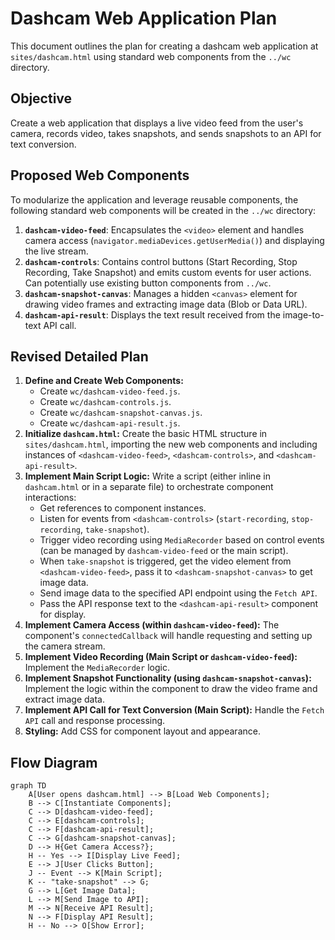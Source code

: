 # Dashcam Web Application Plan

This document outlines the plan for creating a dashcam web application at `sites/dashcam.html` using standard web components from the `../wc` directory.

## Objective

Create a web application that displays a live video feed from the user's camera, records video, takes snapshots, and sends snapshots to an API for text conversion.

## Proposed Web Components

To modularize the application and leverage reusable components, the following standard web components will be created in the `../wc` directory:

1.  **`dashcam-video-feed`**: Encapsulates the `<video>` element and handles camera access (`navigator.mediaDevices.getUserMedia()`) and displaying the live stream.
2.  **`dashcam-controls`**: Contains control buttons (Start Recording, Stop Recording, Take Snapshot) and emits custom events for user actions. Can potentially use existing button components from `../wc`.
3.  **`dashcam-snapshot-canvas`**: Manages a hidden `<canvas>` element for drawing video frames and extracting image data (Blob or Data URL).
4.  **`dashcam-api-result`**: Displays the text result received from the image-to-text API call.

## Revised Detailed Plan

1.  **Define and Create Web Components:**
    *   Create `wc/dashcam-video-feed.js`.
    *   Create `wc/dashcam-controls.js`.
    *   Create `wc/dashcam-snapshot-canvas.js`.
    *   Create `wc/dashcam-api-result.js`.
2.  **Initialize `dashcam.html`:** Create the basic HTML structure in `sites/dashcam.html`, importing the new web components and including instances of `<dashcam-video-feed>`, `<dashcam-controls>`, and `<dashcam-api-result>`.
3.  **Implement Main Script Logic:** Write a script (either inline in `dashcam.html` or in a separate file) to orchestrate component interactions:
    *   Get references to component instances.
    *   Listen for events from `<dashcam-controls>` (`start-recording`, `stop-recording`, `take-snapshot`).
    *   Trigger video recording using `MediaRecorder` based on control events (can be managed by `dashcam-video-feed` or the main script).
    *   When `take-snapshot` is triggered, get the video element from `<dashcam-video-feed>`, pass it to `<dashcam-snapshot-canvas>` to get image data.
    *   Send image data to the specified API endpoint using the `Fetch API`.
    *   Pass the API response text to the `<dashcam-api-result>` component for display.
4.  **Implement Camera Access (within `dashcam-video-feed`):** The component's `connectedCallback` will handle requesting and setting up the camera stream.
5.  **Implement Video Recording (Main Script or `dashcam-video-feed`):** Implement the `MediaRecorder` logic.
6.  **Implement Snapshot Functionality (using `dashcam-snapshot-canvas`):** Implement the logic within the component to draw the video frame and extract image data.
7.  **Implement API Call for Text Conversion (Main Script):** Handle the `Fetch API` call and response processing.
8.  **Styling:** Add CSS for component layout and appearance.

## Flow Diagram

```mermaid
graph TD
    A[User opens dashcam.html] --> B[Load Web Components];
    B --> C[Instantiate Components];
    C --> D[dashcam-video-feed];
    C --> E[dashcam-controls];
    C --> F[dashcam-api-result];
    C --> G[dashcam-snapshot-canvas];
    D --> H{Get Camera Access?};
    H -- Yes --> I[Display Live Feed];
    E --> J[User Clicks Button];
    J -- Event --> K[Main Script];
    K -- "take-snapshot" --> G;
    G --> L[Get Image Data];
    L --> M[Send Image to API];
    M --> N[Receive API Result];
    N --> F[Display API Result];
    H -- No --> O[Show Error];